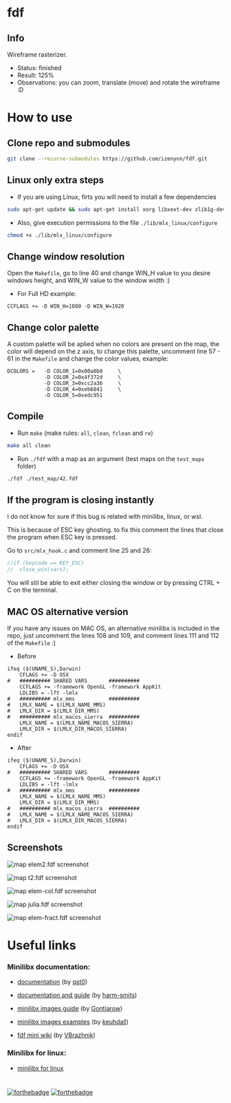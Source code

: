 # fdf

## Info

Wireframe rasterizer.

- Status: finished
- Result: 125%
- Observations: you can zoom, translate (move) and rotate the wireframe :D

# How to use

## Clone repo and submodules

```sh
git clone --recurse-submodules https://github.com/izenynn/fdf.git
```

## Linux only extra steps

- If you are using Linux, firts you will need to install a few dependencies

```sh
sudo apt-get update && sudo apt-get install xorg libxext-dev zlib1g-dev libbsd-dev
```

- Also, give execution permissions to the file `./lib/mlx_linux/configure`

```sh
chmod +x ./lib/mlx_linux/configure
```

## Change window resolution

Open the `Makefile`, go to line 40 and change WIN_H value to you desire windows height, and WIN_W value to the window width :)

- For Full HD example:

```make
CCFLAGS += -D WIN_H=1080 -D WIN_W=1920
```

## Change color palette

A custom palette will be aplied when no colors are present on the map, the color will depend on the z axis, to change this palette, uncomment line 57 - 61 in the `Makefile` and change the color values, example:

```make
DCOLORS =   -D COLOR_1=0x00a0b0     \
            -D COLOR_2=0x4f372d     \
            -D COLOR_3=0xcc2a36     \
            -D COLOR_4=0xeb6841     \
            -D COLOR_5=0xedc951
```

## Compile

- Run `make` (make rules: `all`, `clean`, `fclean` and `re`)

```sh
make all clean
```

- Run `./fdf` with a map as an argument (test maps on the `test_maps` folder)

```sh
./fdf ./test_map/42.fdf
```

## If the program is closing instantly

I do not know for sure if this bug is related with minilibx, linux, or wsl.

This is because of ESC key ghosting. to fix this comment the lines that close the program when ESC key is pressed.

Go to `src/mlx_hook.c` and comment line 25 and 26:

```c
//if (keycode == KEY_ESC)
//	close_win(vars);
```

You will stil be able to exit either closing the window or by pressing CTRL + C on the terminal.

## MAC OS alternative version

If you have any issues on MAC OS, an alternative minilibx is included in the repo, just uncomment the lines 108 and 109, and comment lines 111 and 112 of the `Makefile` :)

- Before

```make
ifeq ($(UNAME_S),Darwin)
	CFLAGS += -D OSX
#	########## SHARED VARS       ##########
	CCFLAGS += -framework OpenGL -framework AppKit
	LDLIBS = -lft -lmlx
#	########## mlx_mms           ##########
#	LMLX_NAME = $(LMLX_NAME_MMS)
#	LMLX_DIR = $(LMLX_DIR_MMS)
#	########## mlx_macos_sierra  ##########
	LMLX_NAME = $(LMLX_NAME_MACOS_SIERRA)
	LMLX_DIR = $(LMLX_DIR_MACOS_SIERRA)
endif
```

- After

```make
ifeq ($(UNAME_S),Darwin)
	CFLAGS += -D OSX
#	########## SHARED VARS       ##########
	CCFLAGS += -framework OpenGL -framework AppKit
	LDLIBS = -lft -lmlx
#	########## mlx_mms           ##########
	LMLX_NAME = $(LMLX_NAME_MMS)
	LMLX_DIR = $(LMLX_DIR_MMS)
#	########## mlx_macos_sierra  ##########
#	LMLX_NAME = $(LMLX_NAME_MACOS_SIERRA)
#	LMLX_DIR = $(LMLX_DIR_MACOS_SIERRA)
endif
```

## Screenshots

![map elem2.fdf screenshot](https://github.com/izenynn/fdf/blob/main/screenshots/01-elem2.png)

![map t2.fdf screenshot](https://github.com/izenynn/fdf/blob/main/screenshots/02-t2.png)

![map elem-col.fdf screenshot](https://github.com/izenynn/fdf/blob/main/screenshots/03-elem-col.png)

![map julia.fdf screenshot](https://github.com/izenynn/fdf/blob/main/screenshots/04-julia.png)

![map elem-fract.fdf screenshot](https://github.com/izenynn/fdf/blob/main/screenshots/05-elem-fract.png)

# Useful links

### Minilibx documentation:

- [documentation](https://qst0.github.io/ft_libgfx/man_mlx.html) (by [qst0](https://github.com/qst0))

- [documentation and guide](https://harm-smits.github.io/42docs/libs/minilibx/getting_started.html) (by [harm-smits](https://github.com/harm-smits))

- [minilibx images guide](https://gontjarow.github.io/MiniLibX/mlx-tutorial-create-image.html) (by [Gontjarow](https://github.com/Gontjarow))

- [minilibx images examples](https://github.com/keuhdall/images_example) (by [keuhdall](https://github.com/keuhdall))

- [fdf mini wiki](https://github.com/VBrazhnik/FdF/wiki) (by [VBrazhnik](https://github.com/VBrazhnik/FdF/wiki))

### Minilibx for linux:

- [minilibx for linux](https://github.com/42Paris/minilibx-linux)

#
[![forthebadge](https://forthebadge.com/images/badges/made-with-c.svg)](https://forthebadge.com)
[![forthebadge](https://forthebadge.com/images/badges/you-didnt-ask-for-this.svg)](https://forthebadge.com)
